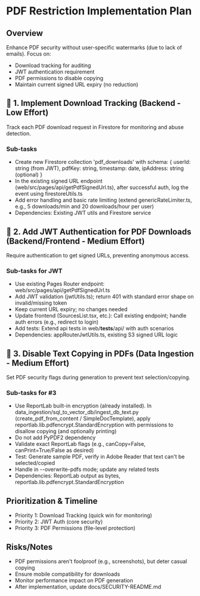 # PDF Restriction Implementation Plan

## Overview

Enhance PDF security without user-specific watermarks (due to lack of emails). Focus on:

- Download tracking for auditing
- JWT authentication requirement
- PDF permissions to disable copying
- Maintain current signed URL expiry (no reduction)

## 🥚 1. Implement Download Tracking (Backend - Low Effort)

Track each PDF download request in Firestore for monitoring and abuse detection.

### Sub-tasks

- Create new Firestore collection 'pdf_downloads' with schema: { userId: string (from JWT), pdfKey: string, timestamp:
  date, ipAddress: string (optional) }
- In the existing signed URL endpoint (web/src/pages/api/getPdfSignedUrl.ts), after successful auth, log the event using
  firestoreUtils.ts
- Add error handling and basic rate limiting (extend genericRateLimiter.ts, e.g., 5 downloads/min and 20 downloads/hour
  per user)
- Dependencies: Existing JWT utils and Firestore service

## 🥚 2. Add JWT Authentication for PDF Downloads (Backend/Frontend - Medium Effort)

Require authentication to get signed URLs, preventing anonymous access.

### Sub-tasks for JWT

- Use existing Pages Router endpoint: web/src/pages/api/getPdfSignedUrl.ts
- Add JWT validation (jwtUtils.ts); return 401 with standard error shape on invalid/missing token
- Keep current URL expiry; no changes needed
- Update frontend (SourcesList.tsx, etc.): Call existing endpoint; handle auth errors (e.g., redirect to login)
- Add tests: Extend api tests in web/**tests**/api/ with auth scenarios
- Dependencies: appRouterJwtUtils.ts, existing S3 signed URL logic

## 🥚 3. Disable Text Copying in PDFs (Data Ingestion - Medium Effort)

Set PDF security flags during generation to prevent text selection/copying.

### Sub-tasks for #3

- Use ReportLab built-in encryption (already installed). In data_ingestion/sql_to_vector_db/ingest_db_text.py
  (create_pdf_from_content / SimpleDocTemplate), apply reportlab.lib.pdfencrypt.StandardEncryption with permissions to
  disallow copying (and optionally printing)
- Do not add PyPDF2 dependency
- Validate exact ReportLab flags (e.g., canCopy=False, canPrint=True/False as desired)
- Test: Generate sample PDF, verify in Adobe Reader that text can't be selected/copied
- Handle in --overwrite-pdfs mode; update any related tests
- Dependencies: ReportLab output as bytes, reportlab.lib.pdfencrypt.StandardEncryption

## Prioritization & Timeline

- Priority 1: Download Tracking (quick win for monitoring)
- Priority 2: JWT Auth (core security)
- Priority 3: PDF Permissions (file-level protection)

## Risks/Notes

- PDF permissions aren't foolproof (e.g., screenshots), but deter casual copying
- Ensure mobile compatibility for downloads
- Monitor performance impact on PDF generation
- After implementation, update docs/SECURITY-README.md
